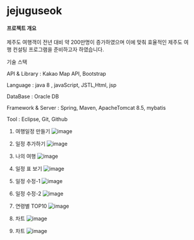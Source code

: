 # jejuguseok

#### 프로젝트 개요


제주도 여행객이 전년 대비 약 200만명이 증가하였으며 이에 맞춰 효율적인 제주도 여행 컨설팅 프로그램을 준비하고자 하였습니다.

기술 스택


API & Library : Kakao Map API, Bootstrap

Language : java 8 , javaScript, JSTL,Html, jsp

DataBase : Oracle DB

Framework & Server : Spring, Maven, ApacheTomcat 8.5, mybatis

Tool : Eclipse, Git, Github




1. 여행일정 만들기
![image](https://user-images.githubusercontent.com/17818416/131691939-849f31a1-505e-4135-9225-3f7f78acd10e.png)

2. 일정 추가하기
![image](https://user-images.githubusercontent.com/17818416/131691354-749b7796-4dd1-4d0a-882e-1b0f67d3078d.png)

3. 나의 여행
![image](https://user-images.githubusercontent.com/17818416/131692107-16dec8dc-60c8-40ec-a343-188bceeeed61.png)

4. 일정 표 보기
![image](https://user-images.githubusercontent.com/17818416/131692500-9a24447f-a1d7-455e-ac5b-b45c5405a587.png)

5. 일정 수정-1
![image](https://user-images.githubusercontent.com/17818416/131692648-69c4ce88-3453-4f52-904d-e5e09470808e.png)

6. 일정 수정-2
![image](https://user-images.githubusercontent.com/17818416/131692719-5229649d-b1bb-426a-8da3-7843c99d6b47.png)

7. 연령별 TOP10
![image](https://user-images.githubusercontent.com/17818416/131692853-0d2b014a-97b3-42d1-a411-903275a22d5b.png)

8. 차트
![image](https://user-images.githubusercontent.com/17818416/131692919-60b93cc8-0a70-4790-b73f-5312127fab21.png)

9. 차트
![image](https://user-images.githubusercontent.com/17818416/131693043-11fbd15f-26ca-4eba-86a9-c9c81f72f4c1.png)













